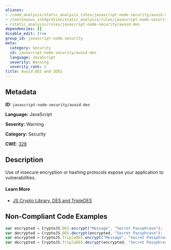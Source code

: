 ```yaml
---
aliases:
- /code_analysis/static_analysis_rules/javascript-node-security/avoid-des
- /continuous_integration/static_analysis/rules/javascript-node-security/avoid-des
- /static_analysis/rules/javascript-node-security/avoid-des
dependencies: []
disable_edit: true
group_id: javascript-node-security
meta:
  category: Security
  id: javascript-node-security/avoid-des
  language: JavaScript
  severity: Warning
  severity_rank: 2
title: Avoid DES and 3DES
---
```

<!--  SOURCED FROM https://github.com/DataDog/datadog-static-analyzer-rule-docs -->


## Metadata
**ID:** `javascript-node-security/avoid-des`

**Language:** JavaScript

**Severity:** Warning

**Category:** Security

**CWE**: [328](https://cwe.mitre.org/data/definitions/328.html)

## Description
Use of insecure encryption or hashing protocols expose your application to vulnerabilities.

#### Learn More

 - [JS Crypto Library, DES and TripleDES](https://cryptojs.gitbook.io/docs/#ciphers)

## Non-Compliant Code Examples
```javascript
var encrypted = CryptoJS.DES.encrypt("Message", "Secret Passphrase");
var decrypted = CryptoJS.DES.decrypt(encrypted, "Secret Passphrase");
var encrypted = CryptoJS.TripleDES.encrypt("Message", "Secret Passphrase");
var decrypted = CryptoJS.TripleDES.decrypt(encrypted, "Secret Passphrase");
```
